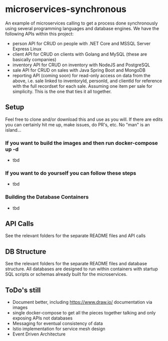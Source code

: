 # microservices-synchronous
An example of microservices calling to get a process done synchronously using several programming languages and database engines. We have the following 
APIs within this project:
* person API for CRUD on people with .NET Core and MSSQL Server Express Linux
* client API for CRUD on clients with Golang and MySQL (these are basically companies)
* inventory API for CRUD on inventory with NodeJS and PostgreSQL
* sale API for CRUD on sales with Java Spring Boot and MongoDB
* reporting API (coming soon) for read-only access on data from the above, i.e. sale linked to inventoryId, personId, and clientId for reference with the full recordset for each sale. Assuming one item per sale for simplicity. This is the one that ties it all together.

## Setup

Feel free to clone and/or download this and use as you will. If there are edits you can certainly hit me up, make issues, do PR's, etc. No "man" is an island...

### If you want to build the images and then run docker-compose up -d
* tbd

### If you want to do yourself you can follow these steps
* tbd

### Building the Database Containers
* tbd


## API Calls

See the relevant folders for the separate README files and API calls

## DB Structure

See the relevant folders for the separate README files and database structure. All databases are designed to run within containers with startup SQL scripts or
schemas already built for the microservices. 

## ToDo's still
* Document better, including https://www.draw.io/ documentation via images
* single docker-compose to get all the pieces together talking and only exposing APIs not databases
* Messaging for eventual consistency of data
* Istio implementation for service mesh design
* Event Driven Architecture
